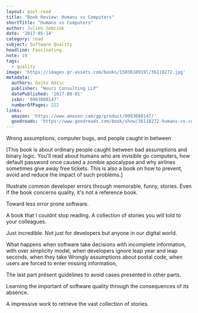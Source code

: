 ```yaml
---
layout: post-read
title: "Book Review: Humans vs Computers"
shortTitle: "Humans vs Computers"
author: Julien Sobczak
date: '2017-05-14'
category: read
subject: Software Quality
headline: Fascinating.
note: 19
tags:
  - quality
image: 'https://images.gr-assets.com/books/1503610919l/36118272.jpg'
metadata:
  authors: Gojko Adzic
  publisher: "Neuri Consulting LLP"
  datePublished: '2017-09-01'
  isbn: '0993088147'
  numberOfPages: 222
links:
  amazon: 'https://www.amazon.com/gp/product/0993088147/'
  goodreads: 'https://www.goodreads.com/book/show/36118272-humans-vs-computers'
---
```


Wrong assumptions, computer bugs, and people caught in between

[This book is about ordinary people caught between bad assumptions and binary logic. You'll read about humans who are invisible go computers, how default password once caused a zombie apocalypse and why airlines sometimes give away free tickets. This is also a book on how to prevent, avoid and reduce the impact of such problems.]

Illustrate common developer errors through memorable, funny, stories. Even if the book concerns quality, it's not a reference book.

Toward less error prone software.

A book that I couldnt stop reading. A collection of stories you will told to your colleagues.

Just incredible. Not just for developers but anyone in our digital world.

What happens when software take decisions with incomplete information, with over simplicity model, when developers ignore leap year and leap seconds, when they take Wrongly assumptions about postal code, when users are forced to enter missing information,

The last part présent guidelines to avoid cases presented in other parts.

Learning the important of software quality through the consequences of its absence.

A impressive work to retrieve the vast collection of stories.